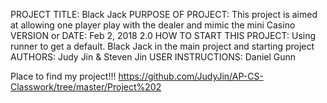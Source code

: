 PROJECT TITLE: Black Jack 
PURPOSE OF PROJECT: This project is aimed at allowing one player play with the dealer and mimic the mini Casino 
VERSION or DATE: Feb 2, 2018 2.0 
HOW TO START THIS PROJECT: Using runner to get a default. Black Jack in the main project and starting project 
AUTHORS: Judy Jin & Steven Jin
USER INSTRUCTIONS: Daniel Gunn

Place to find my project!!!
https://github.com/JudyJin/AP-CS-Classwork/tree/master/Project%202